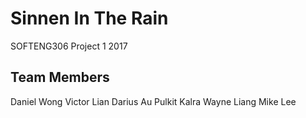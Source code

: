 # Sinnen In The Rain
SOFTENG306 Project 1 2017

## Team Members
Daniel Wong
Victor Lian
Darius Au
Pulkit Kalra
Wayne Liang
Mike Lee

